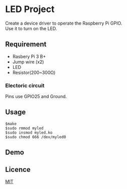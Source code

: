 LED Project
====

Create a device driver to operate the Raspberry Pi GPIO.  
Use it to turn on the LED.

## Requirement
* Rasbery Pi 3 B+
* Jump wire (x2)
* LED
* Resistor(200~300Ω)
### Electoric circuit
Pins use GPIO25 and Ground.
## Usage
```
$make  
$sudo rmmod myled  
$sudo insmod myled.ko  
$sudo chmod 666 /dev/myled0  
```
## Demo

## Licence

[MIT](https://github.com/tcnksm/tool/blob/master/LICENCE)



